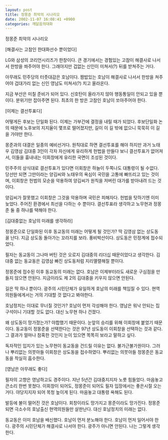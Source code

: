 ```yaml
---
layout: post
title: 정몽준 최악의 시나리오
date: 2002-11-07 16:08:41 +0900
categories: 깨달음의대화
---
```

정몽준 최악의 시나리오
  

  
[해결사는 고참인 한대화선수 뿐이었다]
  
LG와 삼성의 코리언시리즈가 한창이다. 큰 경기에서는 경험있는 고참이 해결사로 나서서 한방을 쏴주어야 한다. 그래야지만 겁없는 신인이 미쳐서(?) 뒤를 받쳐주는 거다.
  

  
아무래도 민주당의 터줏대감은 호남이다. 짬밥있는 호남이 해결사로 나서서 한방을 쳐주어야 겁대가리 없는 신인 영남도 미쳐서(?) 치고 올라온다.
  

  
지금 부산은 미칠 준비가 되어 있다. 신호탄이 올라가지 않아 행동통일이 안되고 있을 뿐이다. 분위기만 잡아주면 된다. 최초의 한 방은 고참인 호남이 쏘아주어야 한다.
  

  

  
[이제는 결선투표다]
  
어떻게든 후보는 단일화 된다. 이제는 가부간에 결정을 내릴 때가 되었다. 후보단일화 논의 때문에 노후보의 지지율이 몇프로 떨어졌지만, 길이 이 길 밖에 없으니 묵묵히 이 길을 가야만 한다.
  

  
몽준과의 대결은 일종의 예비선거다. 원칙대로 하면 결선투표를 해야 하지만 과거 노태우 김영삼 김대중 3인이 각자 자신에게 유리하게 헌법을 만들다 보니 결선투표가 없어져서, 이들을 흉내내는 이회창에게 유리한 국면이 조성된 것이다.
  

  
민주주의 상식대로 결선투표가 있다면 이회창은 하늘이 두쪽나도 대통령이 될 수없다. 당선만 되면 그만이라는 양김씨와 노태우의 욕심이 국민을 고통에 빠뜨리고 있는 것이며, 이회창은 헌법의 모순을 악용하여 양김씨가 원칙을 저버린 대가를 받아내려 드는 것이다.
  

  
양김씨가 잘못했고 이회창은 그것을 악용하며 국민은 피해자다. 헌법을 탓하기엔 이미 늦었다. 주어진 환경에서 최선을 다하는 수 뿐이다. 결선투표라 생각하고 노무현과 정몽준 둘 중 하나를 택해야 한다.
  

  

  
[김대중없는 호남의 미래를 생각하라]
  
정몽준으로 단일화된 이후 동교동의 미래는 어떻게 될 것인가? 딱 김영삼 없는 상도동 꼴 난다. 지금 상도동 돌아가는 꼬라지를 보라. 풍비박산이다. 상도동은 민정계에 접수되었다.
  

  
필자는 동교동이 그나마 버틴 것은 오로지 김대중의 리더십 때문이었다고 생각한다. 김대중 없는 동교동은 김영삼 빠진 상도동처럼 지리멸렬해질 뿐이다.
  

  
정몽준에 접수된 이후 동교동의 미래는 없다. 호남은 이제부터라도 새로운 구심점을 만들지 않으면 안된다. 지금이라도 제 2의 김대중을 키우지 않으면 안된다.
  

  
길은 딱 하나 뿐이다. 광주의 시민단체가 유일하게 호남의 미래를 책임질 수 있다. 현역의원들에게서는 거의 기대할 것 없다고 봐야한다.
  

  
호남정치는 이대로 무너질 것인가? 호남이 먼저 각성해야 한다. 영남은 워낙 안되는 집구석이니 기대할 것도 없다. 대신 노무현 하나 건졌다.
  

  
왜 상도동이 망가졌는가? 야합했기 때문이다. 눈앞의 승리를 위해 이회창에 붙었기 때문이다. 동교동이 정몽준을 선택한다는 것은 97년 상도동이 이회창을 선택하는 것과 같다. 그 결과가 얼마나 참혹한 것인지 눈이 있으면 똑똑히 보라고 말하고 싶다.
  

  
독자적인 입지가 있는 노무현이 동교동을 건드릴 이유는 없다. 불가근불가원이다. 그러나 뿌리없는 의붓아들 이회창은 상도동을 접수하였다. 뿌리없는 의붓아들 정몽준은 동교동을 착실히 흡수한다.
  

  

  
[영남은 아무래도 좋다]
  
필자의 고향은 영남하고도 경주이다. 지난 5년간 김대중지지자 노릇 힘들었다. 마음놓고 큰소리 한번 못쳤다. 이회창이 되어도, 정몽준이 되어도 필자 입장에서는 좋은시절 오는거다. 야당지지자 되어 목청 높이게 된다. 마음놓고 대통령 욕해도 된다.
  

  
발등에 불이 떨어진 것은 호남이다. 회창이라도 망가지고 몽준이라도 망가진다. 정몽준 되면 극소수의 호남출신 현역의원들만 살판난다. 대신 호남정치의 미래는 없다.
  

  
동교동은 이미 호남을 배신했다. 호남이 먼저 분노해야 한다. 호남이 먼저 일어서야 한다. 광주의 시민단체가 해결사로 나서야 한다. 광주가 아니면 안된다. 나는 그렇게 생각한다.